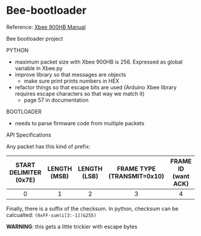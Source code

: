 Bee-bootloader
==============

Reference: [Xbee 900HB Manual](ftp://ftp1.digi.com/support/documentation/90002173_B.pdf)

Bee bootloader project

PYTHON
- maximum packet size with Xbee 900HB is 256. Expressed as global variable in Xbee.py
- improve library so that messages are objects
  - make sure print prints numbers in HEX
- refactor things so that escape bits are used (Arduino Xbee library requires escape characters so that way we match it)
  - page 57 in documentation 

  
  
BOOTLOADER
- needs to parse firmware code from multiple packets


API Specifications

Any packet has this kind of prefix:

| START DELIMITER (0x7E) | LENGTH (MSB) | LENGTH (LSB)     | FRAME TYPE (TRANSMIT=0x10) | FRAME ID (want ACK) | 
|:----------------------:|:------------:|:----------------:|:--------------------------:|:-------------------:|
|           0            |      1       |        2         |            3               |          4          |


Finally, there is a suffix of the checksum. In python, checksum can be calcualted: `(0xFF-sum(i[3:-1])&255)`

**WARNING**: this gets a little trickier with escape bytes 
